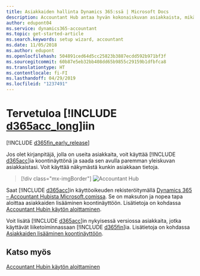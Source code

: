 ```yaml
---
title: Asiakkaiden hallinta Dynamics 365:ssä | Microsoft Docs
description: Accountant Hub antaa hyvän kokonaiskuvan asiakkaista, mikä helpottaa asiakkaiden välillä siirtymistä.
author: edupont04
ms.service: dynamics365-accountant
ms.topic: get-started-article
ms.search.keywords: setup wizard, accountant
ms.date: 11/05/2018
ms.author: edupont
ms.openlocfilehash: 504891ced64d5cc25823b3887ecdd592b971bf3f
ms.sourcegitcommit: 60b87e5eb32bb408dd65b9855c29159b1dfbfca8
ms.translationtype: HT
ms.contentlocale: fi-FI
ms.lasthandoff: 04/29/2019
ms.locfileid: "1237491"
---
```

# <a name="welcome-to-include-d365acclongincludesd365acclongmdmd"></a>Tervetuloa [!INCLUDE [d365acc_long](includes/d365acc_long_md.md)]iin
[!INCLUDE [d365fin_early_release](includes/d365fin_early_release.md.md)]

Jos olet kirjanpitäjä, jolla on useita asiakkaita, voit käyttää [!INCLUDE [d365acc](includes/d365acc_md.md)]ia koontinäyttönä ja saada sen avulla paremman yleiskuvan asiakkaistasi. Voit käyttää näkymästä kunkin asiakkaan tietoja.  

> [!div class="mx-imgBorder"]
> ![Accountant Hub](./media/accountant-get-started/accountant-dashboard.png)

Saat [!INCLUDE [d365acc](includes/d365acc_md.md)]in käyttöoikeuden rekisteröitymällä [Dynamics 365 – Accountant Hubista Microsoft.comissa](https://www.microsoft.com/en-us/dynamics365/financial-insights-for-accountants). Se on maksuton ja nopea tapa aloittaa asiakkaiden lisääminen koontinäyttöön. Lisätietoja on kohdassa [Accountant Hubin käytön aloittaminen](get-started.md).  

Voit lisätä [!INCLUDE [d365acc](includes/d365acc_md.md)]in nykyisessä versiossa asiakkaita, jotka käyttävät liiketoiminnassaan [!INCLUDE [d365fin](includes/d365fin_long_md.md)]ia. Lisätietoja on kohdassa [Asiakkaiden lisääminen koontinäyttöön](add-client.md).  

## <a name="see-also"></a>Katso myös
[Accountant Hubin käytön aloittaminen](get-started.md)  
